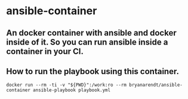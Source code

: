 # ansible-container 
## An docker container with ansible and docker inside of it. So you can run ansible inside a container in your CI.

## How to run the playbook using this container.
```
docker run --rm -ti -v "${PWD}":/work:ro --rm bryanarendt/ansible-container ansible-playbook playbook.yml
```



